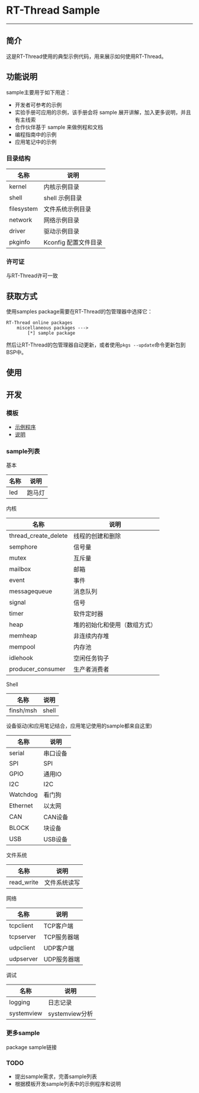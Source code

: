 # RT-Thread Sample #

---

## 简介 ##

这是RT-Thread使用的典型示例代码，用来展示如何使用RT-Thread。

## 功能说明 ##

sample主要用于如下用途：

* 开发者可参考的示例
* 实验手册可应用的示例，该手册会将 sample 展开讲解，加入更多说明，并且有主线索
* 合作伙伴基于 sample 来做例程和文档
* 编程指南中的示例
* 应用笔记中的示例

### 目录结构 ###

| 名称 | 说明 |
| ---- | ---- |
| kernel | 内核示例目录 |
| shell | shell 示例目录 |
| filesystem | 文件系统示例目录 |
| network | 网络示例目录 |
| driver | 驱动示例目录 |
| pkginfo | Kconfig 配置文件目录 |

### 许可证 ###

与RT-Thread许可一致

## 获取方式 ##

使用samples package需要在RT-Thread的包管理器中选择它：

    RT-Thread online packages
        miscellaneous packages --->
            [*] sample package

然后让RT-Thread的包管理器自动更新，或者使用`pkgs --update`命令更新包到BSP中。

## 使用 ##

## 开发 ##

### 模板 ###

* [示例程序](kernel/sample/sample.c)
* [说明](kernel/sample/README.md)

### sample列表 ###

基本

| 名称 | 说明 |
| ---- | ---- |
| led | 跑马灯 |

内核

| 名称 | 说明 |
| ---- | ---- |
| thread_create_delete | 线程的创建和删除 |
| semphore | 信号量 |
| mutex | 互斥量 |
| mailbox | 邮箱 |
| event | 事件 |
| messagequeue | 消息队列 |
| signal | 信号 |
| timer | 软件定时器 |
| heap | 堆的初始化和使用（数组方式） |
| memheap | 非连续内存堆 |
| mempool | 内存池 |
| idlehook | 空闲任务钩子 |
| producer_consumer | 生产者消费者 |

Shell

| 名称 | 说明 |
| ---- | ---- |
| finsh/msh | shell |

设备驱动(和应用笔记结合，应用笔记使用的sample都来自这里)

| 名称 | 说明 |
| ---- | ---- |
| serial | 串口设备 |
| SPI | SPI |
| GPIO | 通用IO |
| I2C | I2C |
| Watchdog | 看门狗 |
| Ethernet | 以太网 |
| CAN | CAN设备 |
| BLOCK | 块设备 |
| USB | USB设备 |

文件系统

| 名称 | 说明 |
| ---- | ---- |
| read_write | 文件系统读写 |

网络

| 名称 | 说明 |
| ---- | ---- |
| tcpclient | TCP客户端 |
| tcpserver | TCP服务器端 |
| udpclient | UDP客户端 |
| udpserver | UDP服务器端 |

调试

| 名称 | 说明 |
| ---- | ---- |
| logging | 日志记录 |
| systemview | systemview分析 |

### 更多sample ###

package sample链接

### TODO ###

* 提出sample需求，完善sample列表
* 根据模板开发sample列表中的示例程序和说明